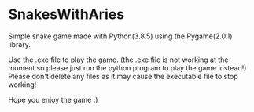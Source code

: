 # SnakesWithAries
Simple snake game made with Python(3.8.5) using the Pygame(2.0.1) library.

Use the .exe file to play the game.
(the .exe file is not working at the moment so please just run the python program to play the game instead!)
Please don't delete any files as it may cause the executable file to stop working!

Hope you enjoy the game :)
